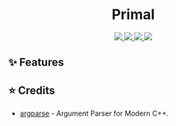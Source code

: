 <h1 align="center">Primal</h1>

<p align="center">
    <a href="https://github.com/tjira/hazel/pulse">
        <img src="https://img.shields.io/github/last-commit/tjira/primal?logo=github&logoColor=white&style=for-the-badge"/>
    </a>
    <a href="https://github.com/tjira/hazel/blob/master/LICENSE.md">
        <img src="https://img.shields.io/github/license/tjira/primal?logo=gitbook&logoColor=white&style=for-the-badge"/>
    </a>
    <a href="https://github.com/tjira/hazel/stargazers">
        <img src="https://img.shields.io/github/stars/tjira/primal?logo=apachespark&logoColor=white&style=for-the-badge"/>
    </a>
    <a href="https://github.com/tjira/hazel">
        <img src="https://img.shields.io/github/languages/code-size/tjira/primal?logo=databricks&logoColor=white&style=for-the-badge"/>
    </a>
</p>

## ✨ Features

## ⭐ Credits

* [argparse](https://github.com/p-ranav/argparse) - Argument Parser for Modern C++.
